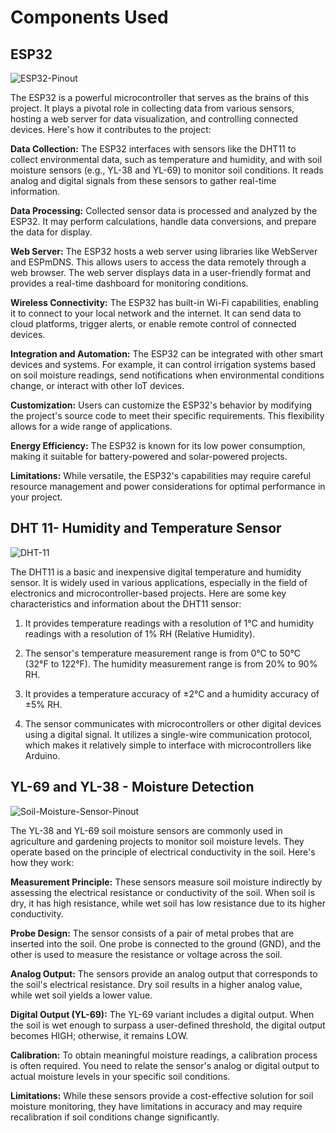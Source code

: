 # Components Used

## ESP32

![ESP32-Pinout](https://github.com/anish-patil/smart-agriculture/assets/101693650/1d898db7-c8d1-4181-af2a-6fc231be57e0)

The ESP32 is a powerful microcontroller that serves as the brains of this project. It plays a pivotal role in collecting data from various sensors, hosting a web server for data visualization, and controlling connected devices. Here's how it contributes to the project:

**Data Collection:** The ESP32 interfaces with sensors like the DHT11 to collect environmental data, such as temperature and humidity, and with soil moisture sensors (e.g., YL-38 and YL-69) to monitor soil conditions. It reads analog and digital signals from these sensors to gather real-time information.

**Data Processing:** Collected sensor data is processed and analyzed by the ESP32. It may perform calculations, handle data conversions, and prepare the data for display.

**Web Server:** The ESP32 hosts a web server using libraries like WebServer and ESPmDNS. This allows users to access the data remotely through a web browser. The web server displays data in a user-friendly format and provides a real-time dashboard for monitoring conditions.

**Wireless Connectivity:** The ESP32 has built-in Wi-Fi capabilities, enabling it to connect to your local network and the internet. It can send data to cloud platforms, trigger alerts, or enable remote control of connected devices.

**Integration and Automation:** The ESP32 can be integrated with other smart devices and systems. For example, it can control irrigation systems based on soil moisture readings, send notifications when environmental conditions change, or interact with other IoT devices.

**Customization:** Users can customize the ESP32's behavior by modifying the project's source code to meet their specific requirements. This flexibility allows for a wide range of applications.

**Energy Efficiency:** The ESP32 is known for its low power consumption, making it suitable for battery-powered and solar-powered projects.

**Limitations:** While versatile, the ESP32's capabilities may require careful resource management and power considerations for optimal performance in your project.

## DHT 11- Humidity and Temperature Sensor

![DHT-11](https://github.com/anish-patil/smart-agriculture/assets/101693650/7ddc9968-86d2-4c87-93ff-fb682560ff71)

The DHT11 is a basic and inexpensive digital temperature and humidity sensor. It is widely used in various applications, especially in the field of electronics and microcontroller-based projects. Here are some key characteristics and information about the DHT11 sensor:

1. It provides temperature readings with a resolution of 1°C and humidity readings with a resolution of 1% RH (Relative Humidity).

2. The sensor's temperature measurement range is from 0°C to 50°C (32°F to 122°F). The humidity measurement range is from 20% to 90% RH.

3. It provides a temperature accuracy of ±2°C and a humidity accuracy of ±5% RH.

4. The sensor communicates with microcontrollers or other digital devices using a digital signal. It utilizes a single-wire communication protocol, which makes it relatively simple to interface with microcontrollers like Arduino.

## YL-69 and YL-38 - Moisture Detection  

![Soil-Moisture-Sensor-Pinout](https://github.com/anish-patil/smart-agriculture/assets/101693650/7f8d1084-f0bb-41a9-b8a5-78d9b02461b3)

The YL-38 and YL-69 soil moisture sensors are commonly used in agriculture and gardening projects to monitor soil moisture levels. They operate based on the principle of electrical conductivity in the soil. Here's how they work:

**Measurement Principle:** These sensors measure soil moisture indirectly by assessing the electrical resistance or conductivity of the soil. When soil is dry, it has high resistance, while wet soil has low resistance due to its higher conductivity.

**Probe Design:** The sensor consists of a pair of metal probes that are inserted into the soil. One probe is connected to the ground (GND), and the other is used to measure the resistance or voltage across the soil.

**Analog Output:** The sensors provide an analog output that corresponds to the soil's electrical resistance. Dry soil results in a higher analog value, while wet soil yields a lower value.

**Digital Output (YL-69):** The YL-69 variant includes a digital output. When the soil is wet enough to surpass a user-defined threshold, the digital output becomes HIGH; otherwise, it remains LOW.

**Calibration:** To obtain meaningful moisture readings, a calibration process is often required. You need to relate the sensor's analog or digital output to actual moisture levels in your specific soil conditions.

**Limitations:** While these sensors provide a cost-effective solution for soil moisture monitoring, they have limitations in accuracy and may require recalibration if soil conditions change significantly.

